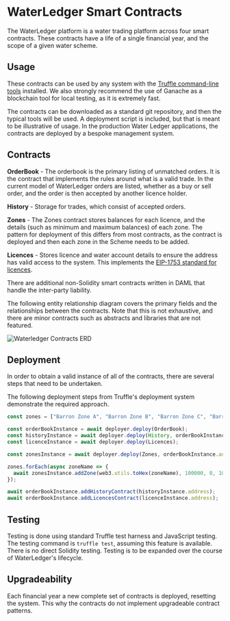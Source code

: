 # WaterLedger Smart Contracts

The WaterLedger platform is a water trading platform across four smart contracts. These contracts have a life of a single financial year, and the scope of a given water scheme.

## Usage

These contracts can be used by any system with the [Truffle command-line tools](https://www.trufflesuite.com/) installed. We also strongly recommend the use of Ganache as a blockchain tool for local testing, as it is extremely fast.

The contracts can be downloaded as a standard git repository, and then the typical tools will be used. A deployment script is included, but that is meant to be illustrative of usage. In the production Water Ledger applications, the contracts are deployed by a bespoke management system.

## Contracts

**OrderBook** - The orderbook is the primary listing of unmatched orders. It is the contract that implements the rules around what is a valid trade. In the current model of WaterLedger orders are listed, whether as a buy or sell order, and the order is then accepted by another licence holder.

**History** - Storage for trades, which consist of accepted orders.

**Zones** - The Zones contract stores balances for each licence, and the details (such as minimum and maximum balances) of each zone. The pattern for deployment of this differs from most contracts, as the contract is deployed and then each zone in the Scheme needs to be added.

**Licences** - Stores licence and water account details to ensure the address has valid access to the system. This implements the [EIP-1753 standard for licences](https://erc1753.org/).

There are additional non-Solidity smart contracts written in DAML that handle the inter-party liability.

The following entity relationship diagram covers the primary fields and the relationships between the contracts. Note that this is not exhaustive, and there are minor contracts such as abstracts and libraries that are not featured.

![Waterledger Contracts ERD](https://waterledger-wp.sgp1.digitaloceanspaces.com/smart-contract-final.png)

## Deployment

In order to obtain a valid instance of all of the contracts, there are several steps that need to be undertaken.

The following deployment steps from Truffle's deployment system demonstrate the required approach.

```javascript
const zones = ["Barron Zone A", "Barron Zone B", "Barron Zone C", "Barron Zone D", "Barron Zone E"];

const orderBookInstance = await deployer.deploy(OrderBook);
const historyInstance = await deployer.deploy(History, orderBookInstance.address);
const licenceInstance = await deployer.deploy(Licences);

const zonesInstance = await deployer.deploy(Zones, orderBookInstance.address);

zones.forEach(async zoneName => {
  await zonesInstance.addZone(web3.utils.toHex(zoneName), 100000, 0, 100000);
});

await orderBookInstance.addHistoryContract(historyInstance.address);
await orderBookInstance.addLicencesContract(licenceInstance.address);
```

## Testing

Testing is done using standard Truffle test harness and JavaScript testing. The testing command is `truffle test`, assuming this feature is available. There is no direct Solidity testing. Testing is to be expanded over the course of WaterLedger's lifecycle.

## Upgradeability

Each financial year a new complete set of contracts is deployed, resetting the system. This why the contracts do not implement upgradeable contract patterns.
